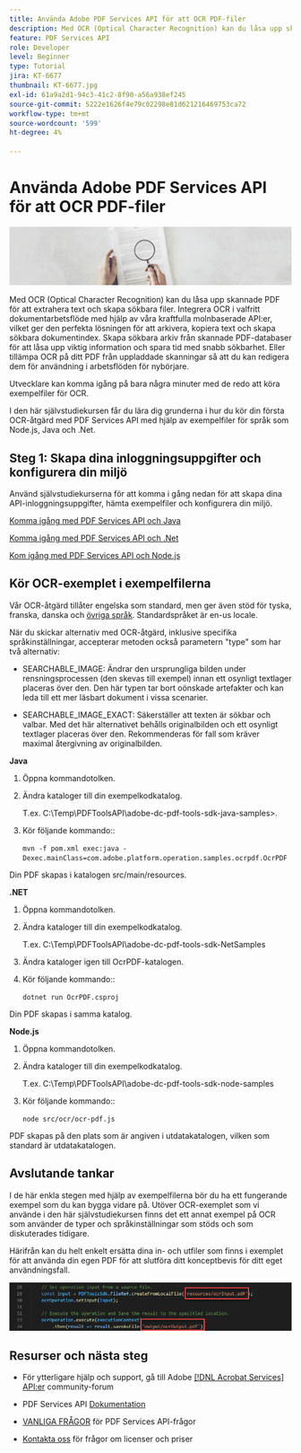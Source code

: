 ```yaml
---
title: Använda Adobe PDF Services API för att OCR PDF-filer
description: Med OCR (Optical Character Recognition) kan du låsa upp skannade PDF för att extrahera text och skapa sökbara filer
feature: PDF Services API
role: Developer
level: Beginner
type: Tutorial
jira: KT-6677
thumbnail: KT-6677.jpg
exl-id: 61a9a2d1-94c3-41c2-8f90-a56a938ef245
source-git-commit: 5222e1626f4e79c02298e81d621216469753ca72
workflow-type: tm+mt
source-wordcount: '599'
ht-degree: 4%

---
```


# Använda Adobe PDF Services API för att OCR PDF-filer

![SKAPA PDF-HJÄLTEBILD](assets/OCR_hero.jpg)

Med OCR (Optical Character Recognition) kan du låsa upp skannade PDF för att extrahera text och skapa sökbara filer. Integrera OCR i valfritt dokumentarbetsflöde med hjälp av våra kraftfulla molnbaserade API:er, vilket ger den perfekta lösningen för att arkivera, kopiera text och skapa sökbara dokumentindex. Skapa sökbara arkiv från skannade PDF-databaser för att låsa upp viktig information och spara tid med snabb sökbarhet. Eller tillämpa OCR på ditt PDF från uppladdade skanningar så att du kan redigera dem för användning i arbetsflöden för nybörjare.

Utvecklare kan komma igång på bara några minuter med de redo att köra exempelfiler för OCR.

I den här självstudiekursen får du lära dig grunderna i hur du kör din första OCR-åtgärd med PDF Services API med hjälp av exempelfiler för språk som Node.js, Java och .Net.

## Steg 1: Skapa dina inloggningsuppgifter och konfigurera din miljö

Använd självstudiekurserna för att komma i gång nedan för att skapa dina API-inloggningsuppgifter, hämta exempelfiler och konfigurera din miljö.

[Komma igång med PDF Services API och Java](gettingstartedjava.md)

[Komma igång med PDF Services API och .Net](gettingstartednet.md)

[Kom igång med PDF Services API och Node.js](createpdffromhtml.md)

## Kör OCR-exemplet i exempelfilerna

Vår OCR-åtgärd tillåter engelska som standard, men ger även stöd för tyska, franska, danska och [övriga språk](https://opensource.adobe.com/pdftools-sdk-docs/release/latest/howtos.html#ocr-with-explicit-language). Standardspråket är en-us locale.

När du skickar alternativ med OCR-åtgärd, inklusive specifika språkinställningar, accepterar metoden också parametern &quot;type&quot; som har två alternativ:

* SEARCHABLE_IMAGE: Ändrar den ursprungliga bilden under rensningsprocessen (den skevas till exempel) innan ett osynligt textlager placeras över den. Den här typen tar bort oönskade artefakter och kan leda till ett mer läsbart dokument i vissa scenarier.

* SEARCHABLE_IMAGE_EXACT: Säkerställer att texten är sökbar och valbar. Med det här alternativet behålls originalbilden och ett osynligt textlager placeras över den. Rekommenderas för fall som kräver maximal återgivning av originalbilden.

**Java**

1. Öppna kommandotolken.

1. Ändra kataloger till din exempelkodkatalog.

   T.ex. C:\Temp\PDFToolsAPI\adobe-dc-pdf-tools-sdk-java-samples>.

1. Kör följande kommando::

   `mvn -f pom.xml exec:java -Dexec.mainClass=com.adobe.platform.operation.samples.ocrpdf.OcrPDF`

Din PDF skapas i katalogen src/main/resources.

**.NET**

1. Öppna kommandotolken.

1. Ändra kataloger till din exempelkodkatalog.

   T.ex. C:\Temp\PDFToolsAPI\adobe-dc-pdf-tools-sdk-NetSamples

1. Ändra kataloger igen till OcrPDF-katalogen.

1. Kör följande kommando::

   `dotnet run OcrPDF.csproj`

Din PDF skapas i samma katalog.

**Node.js**

1. Öppna kommandotolken.

1. Ändra kataloger till din exempelkodkatalog.

   T.ex. C:\Temp\PDFToolsAPI\adobe-dc-pdf-tools-sdk-node-samples

1. Kör följande kommando::

   `node src/ocr/ocr-pdf.js`

PDF skapas på den plats som är angiven i utdatakatalogen, vilken som standard är utdatakatalogen.

## Avslutande tankar

I de här enkla stegen med hjälp av exempelfilerna bör du ha ett fungerande exempel som du kan bygga vidare på. Utöver OCR-exemplet som vi använde i den här självstudiekursen finns det ett annat exempel på OCR som använder de typer och språkinställningar som stöds och som diskuterades tidigare.

Härifrån kan du helt enkelt ersätta dina in- och utfiler som finns i exemplet för att använda din egen PDF för att slutföra ditt konceptbevis för ditt eget användningsfall.

![Konceptbevis](assets/OCR_poc.png)

## Resurser och nästa steg

* För ytterligare hjälp och support, gå till Adobe [[!DNL Acrobat Services] API:er](https://community.adobe.com/t5/document-cloud-sdk/bd-p/Document-Cloud-SDK?page=1&amp;sort=latest_replies&amp;filter=all) community-forum

* PDF Services API [Dokumentation](https://www.adobe.com/go/pdftoolsapi_doc)

* [VANLIGA FRÅGOR](https://community.adobe.com/t5/document-cloud-sdk/faq-for-document-services-pdf-tools-api/m-p/10726197) för PDF Services API-frågor

* [Kontakta oss](https://www.adobe.com/go/pdftoolsapi_requestform) för frågor om licenser och priser
